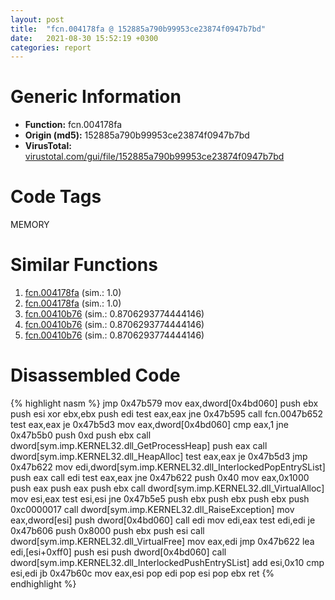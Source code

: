 ```yaml
---
layout: post
title:  "fcn.004178fa @ 152885a790b99953ce23874f0947b7bd"
date:   2021-08-30 15:52:19 +0300
categories: report
---
```


# Generic Information
- **Function:** fcn.004178fa
- **Origin (md5):** 152885a790b99953ce23874f0947b7bd
- **VirusTotal:** [virustotal.com/gui/file/152885a790b99953ce23874f0947b7bd][virustotal_ref]

# Code Tags
<span class="tag" id="MEMORY">MEMORY</span>


# Similar Functions

1. [fcn.004178fa][similar_1_ref] (sim.: 1.0)
2. [fcn.004178fa][similar_2_ref] (sim.: 1.0)
3. [fcn.00410b76][similar_3_ref] (sim.: 0.8706293774444146)
4. [fcn.00410b76][similar_4_ref] (sim.: 0.8706293774444146)
5. [fcn.00410b76][similar_5_ref] (sim.: 0.8706293774444146)


# Disassembled Code

{% highlight nasm %}
jmp 0x47b579
mov eax,dword[0x4bd060]
push ebx
push esi
xor ebx,ebx
push edi
test eax,eax
jne 0x47b595
call fcn.0047b652
test eax,eax
je 0x47b5d3
mov eax,dword[0x4bd060]
cmp eax,1
jne 0x47b5b0
push 0xd
push ebx
call dword[sym.imp.KERNEL32.dll_GetProcessHeap]
push eax
call dword[sym.imp.KERNEL32.dll_HeapAlloc]
test eax,eax
je 0x47b5d3
jmp 0x47b622
mov edi,dword[sym.imp.KERNEL32.dll_InterlockedPopEntrySList]
push eax
call edi
test eax,eax
jne 0x47b622
push 0x40
mov eax,0x1000
push eax
push eax
push ebx
call dword[sym.imp.KERNEL32.dll_VirtualAlloc]
mov esi,eax
test esi,esi
jne 0x47b5e5
push ebx
push ebx
push ebx
push 0xc0000017
call dword[sym.imp.KERNEL32.dll_RaiseException]
mov eax,dword[esi]
push dword[0x4bd060]
call edi
mov edi,eax
test edi,edi
je 0x47b606
push 0x8000
push ebx
push esi
call dword[sym.imp.KERNEL32.dll_VirtualFree]
mov eax,edi
jmp 0x47b622
lea edi,[esi+0xff0]
push esi
push dword[0x4bd060]
call dword[sym.imp.KERNEL32.dll_InterlockedPushEntrySList]
add esi,0x10
cmp esi,edi
jb 0x47b60c
mov eax,esi
pop edi
pop esi
pop ebx
ret 
{% endhighlight %}


[similar_1_ref]: /report/fcn.004178fa@912f1d013a0d6151bc7a7cef6da1b2a0
[similar_2_ref]: /report/fcn.004178fa@fb9b7d22bc1c143ac66b0575cbdd088d
[similar_3_ref]: /report/fcn.00410b76@505be53c36227b94e2fcc406f247f6e5
[similar_4_ref]: /report/fcn.00410b76@c077742bdc6d4f2c0ca7d0e2a6a94acf
[similar_5_ref]: /report/fcn.00410b76@96a869ae624ddb4834a1d5a829f85469
[virustotal_ref]: https://www.virustotal.com/gui/file/152885a790b99953ce23874f0947b7bd